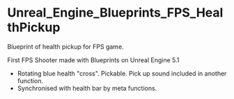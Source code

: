 # Unreal_Engine_Blueprints_FPS_HealthPickup
Blueprint of health pickup for FPS game.

First FPS Shooter made with Blueprints on Unreal Engine 5.1
- Rotating blue health "cross". Pickable. Pick up sound included in another function.
- Synchronised with health bar by meta functions.
